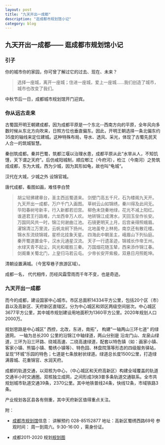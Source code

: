 ```yaml
---
layout: post
title: "九天开出一成都"
description: "逛成都市规划馆小记"
category: blog
---
```


## 九天开出一成都—— 逛成都市规划馆小记

  ### 引子
  

   你的城市你的家园，你可曾了解过它的过去、现在、未来？

> 选择一座城，离开一座城；住进一座城，爱上一座城……我们创造了城市，城市也改变了我们。

   中秋节后一日，成都城市规划馆开门迎宾。
 
   ### 你从远古走来
   

   古蜀国开明王朝建成都，因为成都平原是一个东北--西南方向的平原，全年风向多数时候从东北方向吹来，日照方位也垂直偏东。因此，开明王朝选择一条北偏东约35度的轴线来定位建城。这种特殊布局，导水、透风、采光，体现了古蜀先民天人合一的筑城智慧。

   秦创筑成都。秦并巴蜀，筑都江堰以治理水患，成都平原从此“水旱从人，不知饥馑，天下谓之天府”。后仿咸阳城制，顺应郫江（今府河），检江（今南河）之势筑成成都，东为大城，西为少城，因为其形如龟，故也叫“龟城“。

   汉代在大城，少城之外 设锦官城。

   唐代成都，看图如画，难怪李白赞

>  胡尘轻拂建章台，圣主西巡蜀道来。
> 剑壁门高五千尺，石为楼阁九天开。
> 九天开出一成都，万户千门入画图。
> 草树云山如锦绣，秦川得及此间无。
> 华阳春树号新丰，行入新都若旧宫。
> 柳色未饶秦地绿，花光不减上阳红。
> 谁道君王行路难，六龙西幸万人欢。
> 地转锦江成渭水，天回玉垒作长安。
> 万国同风共一时，锦江何谢曲江池。
> 石镜更明天上月，后宫亲得照蛾眉。
> 濯锦清江万里流，云帆龙舸下扬州。
> 北地虽夸上林苑，南京还有散花楼。
> 锦水东流绕锦城，星桥北挂象天星。
> 四海此中朝圣主，峨眉山下列仙庭。
> 秦开蜀道置金牛，汉水元通星汉流。
> 天子一行遗圣迹，锦城长作帝王州。
> 水绿天青不起尘，风光和暖胜三秦。
> 万国烟花随玉辇，西来添作锦江春。
> 剑阁重关蜀北门，上皇归马若云屯。
> 少帝长安开紫极，双悬日月照乾坤。

 清朝设置满城。（今宽窄巷子旅游区域）。

成都一名， 代代相传，历经风霜雪雨而千年不变，也是奇迹。

   ### 九天开出一成都
   

而今的成都，建设国家中心城市。市区总面积14334平方公里，包括20个区（市）县以及高新区、天府新区直辖区。分为中心城区和郊区两级空间层次。中心城区3677平方公里，其中城市规划建设用地面积为1360平方公里。2020年规划人口2000万。

规划思路是中心城区” 西控，北改，东进，南拓”， 构建”一轴两山三环七道“ 的绿道网， 一轴为总长200 公里的沿锦江中轴绿道，两山分别是 沿龙门山、龙泉山绿道，三环为沿三环路、绕城高速、二绕高速绿道，配套以特色镇（如：画家小镇、客家小镇、熊猫小镇、蜀绣小镇等）、特色园、林盘院落等形态的四级服务驿站，呈现“环城”乐园的特色；七道是七条放射状绿道。绿道总长度1500公里，打造绿满蓉城、花重锦官、水润天府。

  

成都的轨道交通，以双核为中心，（中心城区和天府高新区）构建全域覆盖的轨道交通半小时交通圈。双核独立成网，之间形成3快3普多条轨道交通联系。全市共规划城市轨道交通39条，2370公里。其中地铁普线24条，快线12条，市域铁路3条。
    
产业规划各区县各有侧重，其中天府新区值得重点关注。

附：       
-  [成都市规划馆](http://www.cdghg.com.cn)信息： 讲解预约 028-85152877
        地址：高新区蜀绣西路69号
        参观时间： 周一到周六。9:30-16:00 ，需身份证。

- 成都2011-2020 规划[规划图](http://www.cdgh.gov.cn/ghgs/lbgggb/4836.htm#p=6)



[Yannch]:    http://camscofie.github.io  "Yannch"


